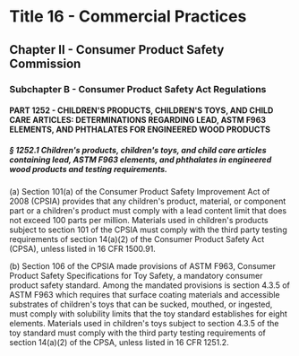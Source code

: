 
# Title 16 - Commercial Practices
## Chapter II - Consumer Product Safety Commission
### Subchapter B - Consumer Product Safety Act Regulations
#### PART 1252 - CHILDREN'S PRODUCTS, CHILDREN'S TOYS, AND CHILD CARE ARTICLES: DETERMINATIONS REGARDING LEAD, ASTM F963 ELEMENTS, AND PHTHALATES FOR ENGINEERED WOOD PRODUCTS
##### § 1252.1 Children's products, children's toys, and child care articles containing lead, ASTM F963 elements, and phthalates in engineered wood products and testing requirements.

(a) Section 101(a) of the Consumer Product Safety Improvement Act of 2008 (CPSIA) provides that any children's product, material, or component part or a children's product must comply with a lead content limit that does not exceed 100 parts per million. Materials used in children's products subject to section 101 of the CPSIA must comply with the third party testing requirements of section 14(a)(2) of the Consumer Product Safety Act (CPSA), unless listed in 16 CFR 1500.91.

(b) Section 106 of the CPSIA made provisions of ASTM F963, Consumer Product Safety Specifications for Toy Safety, a mandatory consumer product safety standard. Among the mandated provisions is section 4.3.5 of ASTM F963 which requires that surface coating materials and accessible substrates of children's toys that can be sucked, mouthed, or ingested, must comply with solubility limits that the toy standard establishes for eight elements. Materials used in children's toys subject to section 4.3.5 of the toy standard must comply with the third party testing requirements of section 14(a)(2) of the CPSA, unless listed in 16 CFR 1251.2.
